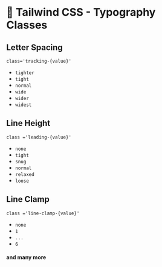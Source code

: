 # 📏 Tailwind CSS - Typography Classes

## Letter Spacing

```
class='tracking-{value}'
```

- `tighter`
- `tight`
- `normal`
- `wide`
- `wider`
- `widest`

## Line Height

```
class ='leading-{value}'
```

- `none`
- `tight`
- `snug`
- `normal`
- `relaxed`
- `loose`

## Line Clamp

```
class ='line-clamp-{value}'
```

- `none`
- `1`
- `...`
- `6`

#### and many more
